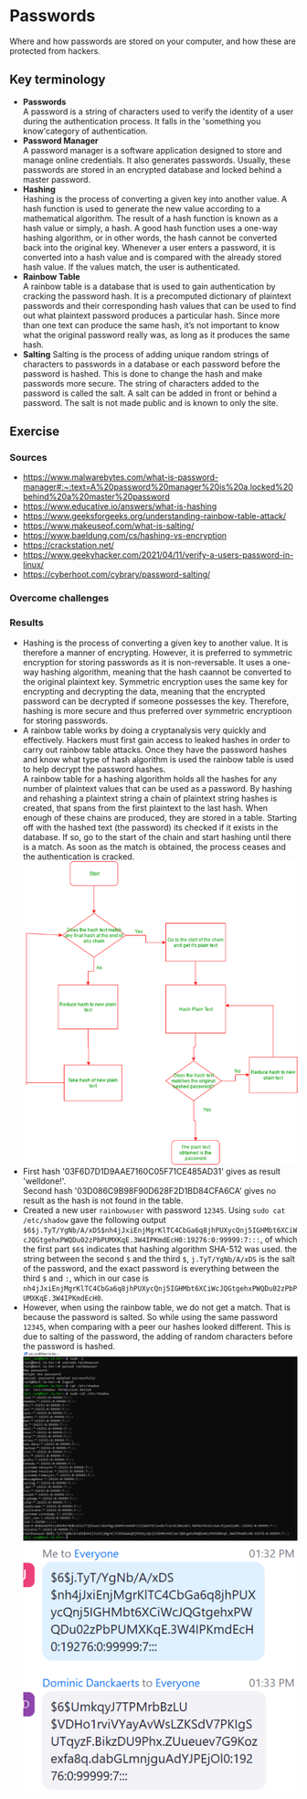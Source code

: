 # Passwords
Where and how passwords are stored on your computer, and how these are protected from hackers.

## Key terminology
- **Passwords**  
 A password is a string of characters used to verify the identity of a user during the authentication process. It falls in the 'something you know'category of authentication.
- **Password Manager**  
A password manager is a software application designed to store and manage online credentials. It also generates passwords. Usually, these passwords are stored in an encrypted database and locked behind a master password.
- **Hashing**   
Hashing is the process of converting a given key into another value. A hash function is used to generate the new value according to a mathematical algorithm. The result of a hash function is known as a hash value or simply, a hash. A good hash function uses a one-way hashing algorithm, or in other words, the hash cannot be converted back into the original key. Whenever a user enters a password, it is converted into a hash value and is compared with the already stored hash value. If the values match, the user is authenticated.
- **Rainbow Table**  
A rainbow table is a database that is used to gain authentication by cracking the password hash. It is a precomputed dictionary of plaintext passwords and their corresponding hash values that can be used to find out what plaintext password produces a particular hash. Since more than one text can produce the same hash, it’s not important to know what the original password really was, as long as it produces the same hash.
- **Salting**
Salting is the process of adding unique random strings of characters to passwords in a database or each password before the password is hashed. This is done to change the hash and make passwords more secure. The string of characters added to the password is called the salt. A salt can be added in front or behind a password. The salt is not made public and is known to only the site.
## Exercise
### Sources
- https://www.malwarebytes.com/what-is-password-manager#:~:text=A%20password%20manager%20is%20a,locked%20behind%20a%20master%20password  
- https://www.educative.io/answers/what-is-hashing  
- https://www.geeksforgeeks.org/understanding-rainbow-table-attack/  
- https://www.makeuseof.com/what-is-salting/  
- https://www.baeldung.com/cs/hashing-vs-encryption  
- https://crackstation.net/  
- https://www.geekyhacker.com/2021/04/11/verify-a-users-password-in-linux/  
- https://cyberhoot.com/cybrary/password-salting/
### Overcome challenges


### Results
- Hashing is the process of converting a given key to another value. It is therefore a manner of encrypting. However, it is preferred to symmetric encryption for storing passwords as it is non-reversable. It uses a one-way hashing algorithm, meaning that the hash caannot be converted to the original plaintext key. Symmetric encryption uses the same key for encrypting and decrypting the data, meaning that the encrypted password can be decrypted if someone possesses the key. Therefore, hashing is more secure and thus preferred over symmetric encryptioon for storing passwords.  
- A rainbow table works by doing a cryptanalysis very quickly and effectively. Hackers must first gain access to leaked hashes in order to carry out rainbow table attacks. Once they have the password hashes and know what type of hash algorithm is used the rainbow table is used to help decrypt the password hashes.  
A rainbow table for a hashing algorithm holds all the hashes for any number of plaintext values that can be used as a password. By hashing and rehashing a plaintext string a chain of plaintext string hashes is created, that spans from the first plaintext to the last hash. When enough of these chains are produced, they are stored in a table. Starting off with the hashed text (the password) its checked if it exists in the database. If so, go to the start of the chain and start hashing until there is a match. As soon as the match is obtained, the process ceases and the authentication is cracked.  
![flowchart rainbow table](https://github.com/Techgrounds-Cloud-9/cloud-9-jairvaneer/blob/9912fedc3db5058d841736485f87a1676c35ca40/00_includes/Sprint%202/Screenshots%20Security/SEC-07%20Passwords/SEC-07%20Exercise%201%20-%20%231_How_Rainbow_Table_Works.png)
- First hash '03F6D7D1D9AAE7160C05F71CE485AD31' gives as result 'welldone!'.  
 Second hash '03D086C9B98F90D628F2D1BD84CFA6CA' gives no result as the hash is not found in the table.  
 - Created a new user `rainbowuser` with password `12345`. Using `sudo cat /etc/shadow` gave the following output `$6$j.TyT/YgNb/A/xDS$nh4jJxiEnjMgrKlTC4CbGa6q8jhPUXycQnj5IGHMbt6XCiWcJQGtgehxPWQDu02zPbPUMXKqE.3W4IPKmdEcH0:19276:0:99999:7:::`, of which the first part `$6$` indicates that hashing algorithm SHA-512 was used. the string between the second `$` and the third `$`, `j.TyT/YgNb/A/xDS` is the salt of the password, and the exact password is everything between the third `$` and `:`, which in our case is `nh4jJxiEnjMgrKlTC4CbGa6q8jhPUXycQnj5IGHMbt6XCiWcJQGtgehxPWQDu02zPbPUMXKqE.3W4IPKmdEcH0`.  
 - However, when using the rainbow table, we do not get a match. That is because the password is salted. So while using the same password `12345`, when comparing with a peer our hashes looked different. This is due to salting of the password, the adding of random characters before the password is hashed. ![new user added](https://github.com/Techgrounds-Cloud-9/cloud-9-jairvaneer/blob/b683c666084be59490a3d8fa8a276223f3d6d28e/00_includes/Sprint%202/Screenshots%20Security/SEC-07%20Passwords/SEC-07%20Exercise%201%20-%20%232_New_User_Hash.png)  
 ![peer hash](https://github.com/Techgrounds-Cloud-9/cloud-9-jairvaneer/blob/72cb76453851b820fa69d37f74c15335878ae1bc/00_includes/Sprint%202/Screenshots%20Security/SEC-07%20Passwords/SEC-07%20Exercise%201%20-%20%233_Peer_Hash.png)